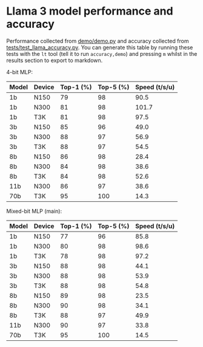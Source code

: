 # Llama 3 model performance and accuracy

Performance collected from [demo/demo.py](demo/demo.py) and accuracy collected from [tests/test_llama_accuracy.py](tests/test_llama_accuracy.py). You can generate this table by running these tests with the `lt` tool (tell it to run `accuracy,demo`) and pressing `m` whilst in the results section to export to markdown.

4-bit MLP:

| Model | Device | Top-1 (%) | Top-5 (%) | Speed (t/s/u) |
|-------|--------|-----------|-----------|---------------|
| 1b | N150 | 79 | 98 | 90.5 |
| 1b | N300 | 81 | 98 | 101.7 |
| 1b | T3K | 81 | 98 | 97.5 |
| 3b | N150 | 85 | 96 | 49.0 |
| 3b | N300 | 88 | 97 | 56.9 |
| 3b | T3K | 88 | 97 | 54.5 |
| 8b | N150 | 86 | 98 | 28.4 |
| 8b | N300 | 84 | 98 | 38.6 |
| 8b | T3K | 84 | 98 | 52.6 |
| 11b | N300 | 86 | 97 | 38.6 |
| 70b | T3K | 95 | 100 | 14.3 |

Mixed-bit MLP (main):

| Model | Device | Top-1 (%) | Top-5 (%) | Speed (t/s/u) |
|-------|--------|-----------|-----------|---------------|
| 1b | N150 | 77 | 96 | 85.8 |
| 1b | N300 | 80 | 98 | 98.6 |
| 1b | T3K | 78 | 98 | 97.2 |
| 3b | N150 | 88 | 98 | 44.1 |
| 3b | N300 | 88 | 98 | 53.9 |
| 3b | T3K | 88 | 98 | 54.8 |
| 8b | N150 | 89 | 98 | 23.5 |
| 8b | N300 | 90 | 98 | 34.1 |
| 8b | T3K | 88 | 97 | 49.9 |
| 11b | N300 | 90 | 97 | 33.8 |
| 70b | T3K | 95 | 100 | 14.5 |
